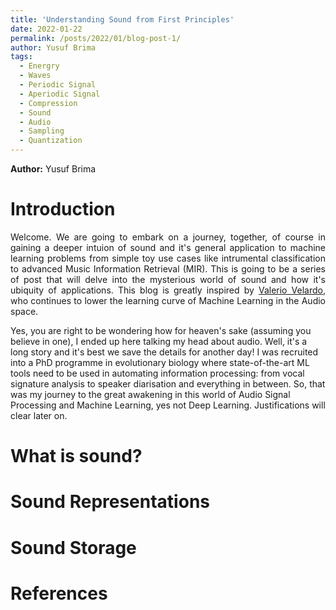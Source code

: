 ```yaml
---
title: 'Understanding Sound from First Principles'
date: 2022-01-22
permalink: /posts/2022/01/blog-post-1/
author: Yusuf Brima
tags:
  - Energry
  - Waves
  - Periodic Signal
  - Aperiodic Signal
  - Compression
  - Sound
  - Audio
  - Sampling
  - Quantization
---
```

<p class="page__date"><strong>
  <i class="fa fa-fw fa-user" aria-hidden="true"></i> Author:</strong>
  Yusuf Brima
</p>

Introduction
======
<p style="text-align:justify;">
Welcome. We are going to embark on a journey, together, of course in gaining a deeper intuion of sound and it's general application to machine learning problems from simple toy use cases like intrumental classification to advanced Music Information Retrieval (MIR). This is going to be a series of post that will delve into the mysterious world of sound and how it's ubiquity of applications. This blog is greatly inspired by <a href="https://valeriovelardo.com/">Valerio Velardo</a>, who continues to lower the learning curve of Machine Learning in the Audio space.

Yes, you are right to be wondering how for heaven's sake (assuming you believe in one), I ended up here talking my head about audio. Well, it's a long story and it's best we save the details for another day! I was recruited into a PhD programme in evolutionary biology where state-of-the-art ML tools need to be used in automating information processing: from vocal signature analysis to speaker diarisation and everything in between. So, that was my journey to the great awakening in this world of Audio Signal Processing and Machine Learning, yes not Deep Learning. Justifications will clear later on.
<p>

What is sound?
======
<p style="text-align:justify;">
</p>

Sound Representations
======

<p style="text-align:justify;">
</p>

Sound Storage
======
<p style="text-align:justify;">
</p>

References
======
